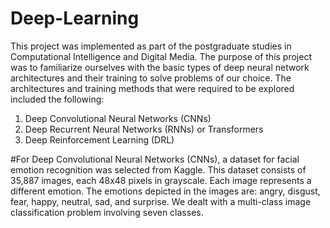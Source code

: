 # Deep-Learning
This project was implemented as part of the postgraduate studies in Computational Intelligence and Digital Media. 
The purpose of this project was to familiarize ourselves with the basic types of deep neural network architectures and their training to solve problems of our choice. The architectures and training methods that were required to be explored included the following:

1. Deep Convolutional Neural Networks (CNNs)
2. Deep Recurrent Neural Networks (RNNs) or Transformers
3. Deep Reinforcement Learning (DRL)

#For Deep Convolutional Neural Networks (CNNs), a dataset for facial emotion recognition was selected from Kaggle. This dataset consists of 35,887 images, each 48x48 pixels in grayscale. Each image represents a different emotion. The emotions depicted in the images are: angry, disgust, fear, happy, neutral, sad, and surprise. We dealt with a multi-class image classification problem involving seven classes.

